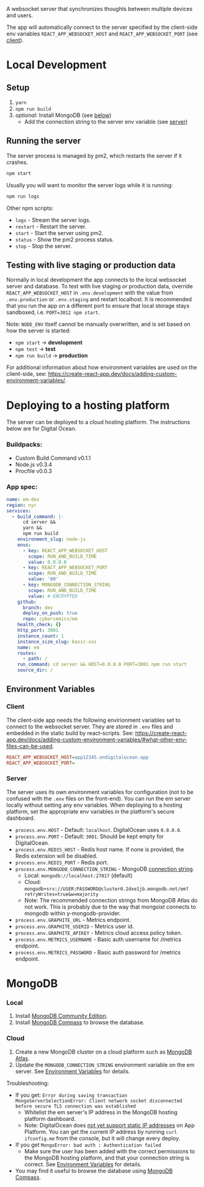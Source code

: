 A websocket server that synchronizes thoughts between multiple devices and users.

The app will automatically connect to the server specified by the client-side env variables `REACT_APP_WEBSOCKET_HOST` and `REACT_APP_WEBSOCKET_PORT` (see [client](https://github.com/cybersemics/em/tree/staging2/server#client)).

# Local Development

## Setup

1. `yarn`
1. `npm run build`
1. _optional:_ Install MongoDB (see [below](#mongodb))
   - Add the connection string to the server env variable (see [server](https://github.com/cybersemics/em/tree/staging2/server#server))

## Running the server

The server process is managed by pm2, which restarts the server if it crashes.

```sh
npm start
```

Usually you will want to monitor the server logs while it is running:

```sh
npm run logs
```

Other npm scripts:

- `logs` - Stream the server logs.
- `restart` - Restart the server.
- `start` - Start the server using pm2.
- `status` - Show the pm2 process status.
- `stop` - Stop the server.

## Testing with live staging or production data

Normally in local development the app connects to the local websocket server and database. To test with live staging or production data, override `REACT_APP_WEBSOCKET_HOST` in `.env.development` with the value from `.env.production` or `.env.staging` and restart localhost. It is recommended that you run the app on a different port to ensure that local storage stays sandboxed, i.e. `PORT=3012 npm start`.

Note: `NODE_ENV` itself cannot be manually overwritten, and is set based on how the server is started:

- `npm start` → **development**
- `npm test` → **test**
- `npm run build` → **production**

For additional information about how environment variables are used on the client-side, see: https://create-react-app.dev/docs/adding-custom-environment-variables/.

# Deploying to a hosting platform

The server can be deployed to a cloud hosting platform. The instructions below are for Digital Ocean.

### Buildpacks:

- Custom Build Command v0.1.1
- Node.js v0.3.4
- Procfile v0.0.3

### App spec:

```yml
name: em-dev
region: nyc
services:
  - build_command: |-
      cd server &&
      yarn &&
      npm run build
    environment_slug: node-js
    envs:
      - key: REACT_APP_WEBSOCKET_HOST
        scope: RUN_AND_BUILD_TIME
        value: 0.0.0.0
      - key: REACT_APP_WEBSOCKET_PORT
        scope: RUN_AND_BUILD_TIME
        value: '80'
      - key: MONGODB_CONNECTION_STRING
        scope: RUN_AND_BUILD_TIME
        value: # ENCRYPTED
    github:
      branch: dev
      deploy_on_push: true
      repo: cybersemics/em
    health_check: {}
    http_port: 3001
    instance_count: 1
    instance_size_slug: basic-xxs
    name: em
    routes:
      - path: /
    run_command: cd server && HOST=0.0.0.0 PORT=3001 npm run start
    source_dir: /
```

## Environment Variables

### Client

The client-side app needs the following envirionment variables set to connect to the websocket server. They are stored in `.env` files and embedded in the static build by react-scripts. See: https://create-react-app.dev/docs/adding-custom-environment-variables/#what-other-env-files-can-be-used.

```ini
REACT_APP_WEBSOCKET_HOST=app12345.ondigitalocean.app
REACT_APP_WEBSOCKET_PORT=
```

### Server

The server uses its own environment variables for configuration (not to be confused with the `.env` files on the front-end). You can run the em server locally without setting any env variables. When deploying to a hosting platform, set the appropriate env variables in the platform's secure dashboard.

- `process.env.HOST` - Default: `localhost`. DigitalOcean uses `0.0.0.0`.
- `process.env.PORT` - Default: `3001`. Should be kept empty for DigitalOcean.
- `process.env.REDIS_HOST` - Redis host name. If none is provided, the Redis extension will be disabled.
- `process.env.REDIS_PORT` - Redis port.
- `process.env.MONGODB_CONNECTION_STRING` - MongoDB [connection string](https://www.mongodb.com/docs/manual/reference/connection-string/).
  - Local: `mongodb://localhost:27017` (default)
  - Cloud: `mongodb+srv://USER:PASSWORD@cluster0.2dxe1jb.mongodb.net/em?retryWrites=true&w=majority`
  - Note: The recommended connection strings from MongoDB Atlas do not work. This is probably due to the way that mongoist connects to mongodb within y-mongodb-provider.
- `process.env.GRAPHITE_URL` - Metrics endpoint.
- `process.env.GRAPHITE_USERID` - Metrics user id.
- `process.env.GRAPHITE_APIKEY` - Metrics cloud access policy token.
- `process.env.METRICS_USERNAME` - Basic auth username for /metrics endpoint.
- `process.env.METRICS_PASSWORD` - Basic auth password for /metrics endpoint.

# MongoDB

### Local

1. Install [MongoDB Community Edition](https://www.mongodb.com/docs/manual/installation/).
2. Install [MongoDB Compass](https://www.mongodb.com/products/tools/compass) to browse the database.

### Cloud

1. Create a new MongoDB cluster on a cloud platform such as [MongoDB Atlas](https://www.mongodb.com/atlas).
2. Update the `MONGODB_CONNECTION_STRING` environment variable on the em server. See [Environment Variables](#environment-variables) for details.

Troubleshooting:

- If you get: `Error during saving transaction MongoServerSelectionError: Client network socket disconnected before secure TLS connection was established`
  - Whitelist the em server's IP address in the MongoDB hosting platform dashboard.
  - Note: DigitalOcean does [not yet support static IP addresses](https://ideas.digitalocean.com/app-platform/p/app-platform-static-ip) on App Platform. You can get the current IP address by running `curl ifconfig.me` from the console, but it will change every deploy.
- If you get `MongoError: bad auth : Authentication failed`
  - Make sure the user has been added with the correct permissions to the MongoDB hosting platform, and that your connection string is correct. See [Environment Variables](#environment-variables) for details.
- You may find it useful to browse the database using [MongoDB Compass](https://www.mongodb.com/products/tools/compass).
